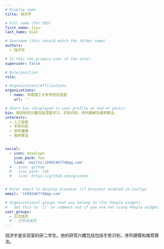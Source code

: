 ```yaml
---
# Display name
title: 钱济宇

# Full name (for SEO)
first_name: Jiyu
last_name: Qian

# Username (this should match the folder name)
authors:
  - 钱济宇

# Is this the primary user of the site?
superuser: false

# Role/position
role: 

# Organizations/Affiliations
organizations:
  - name: 华南理工大学视觉实验室
    url: ''

# Short bio (displayed in user profile at end of posts)
bio: 我的研究兴趣包括深度学习，手势识别，序列建模及推荐算法。
interests:
  - 人工智能
  - 手势识别
  - 序列建模
  - 推荐算法


social:
  - icon: envelope
    icon_pack: fas
    link: 'mailto:1599246774@qq.com'
  # - icon: github
  #   icon_pack: fab
  #   link: https://github.com/gcushen


# Enter email to display Gravatar (if Gravatar enabled in Config)
email: '1599246774@qq.com'

# Organizational groups that you belong to (for People widget)
#   Set this to `[]` or comment out if you are not using People widget.
user_groups:
  - 正式成员
  # - 已毕业成员
---
```


钱济宇是实验室的研二学生。他的研究兴趣包括包括手势识别，序列建模和推荐算法。
